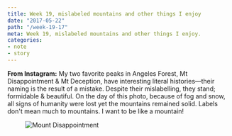 ```yaml
---
title: Week 19, mislabeled mountains and other things I enjoy
date: "2017-05-22"
path: "/week-19-17"
meta: Week 19, mislabeled mountains and other things I enjoy.
categories:
- note
- story
---
```


**From Instagram:** My two favorite peaks in Angeles Forest, Mt Disappointment & Mt Deception, have interesting literal histories—their naming is the result of a mistake. Despite their mislabelling, they stand; formidable & beautiful. On the day of this photo, because of fog and snow, all signs of humanity were lost yet the mountains remained solid. Labels don't mean much to mountains. I want to be like a mountain!

<figure>
  <img src="https://yowainwright.imgix.net/wk-19/snow-mountains.jpg?w=800&h=800&crop=focalpoint&auto=format" alt="Mount Disappointment" />
</figure>
